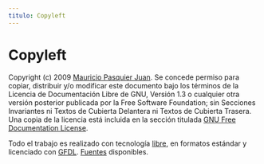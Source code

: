 ```yaml
---
titulo: Copyleft
---
```


Copyleft
========

Copyright (c) 2009 [Mauricio Pasquier Juan]. Se concede permiso para copiar, distribuir y/o modificar este documento bajo los
términos de la Licencia de Documentación Libre de GNU, Versión 1.3 o cualquier otra versión posterior publicada por la Free
Software Foundation; sin Secciones Invariantes ni Textos de Cubierta Delantera ni Textos de Cubierta Trasera. Una copia de la
licencia está incluida en la sección titulada [GNU Free Documentation License][GFDL].

Todo el trabajo es realizado con tecnología [libre][], en formatos estándar y licenciado con [GFDL][].
[Fuentes][] disponibles.

[Mauricio Pasquier Juan]: http://mauriciopasquier.com.ar
[GFDL]: gfdl/
[libre]: hecho-con/
[Fuentes]: fuentes/
